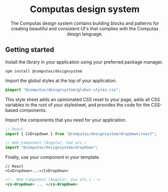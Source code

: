<h1 align="center">Computas design system</h1>

<p align="center" style="max-width: 70ch; margin-inline: auto">The Computas design system contains building blocks and patterns for creating beautiful and consistent UI's that complies with the Computas design language.
<br>

## Getting started

Install the library in your application using your preferred package manager.

```
npm install @computas/designsystem
```

Import the global styles at the top of your application.

```css
@import "@computas/designsystem/global-styles.css";
```

This style sheet adds an opinionated CSS reset to your page, adds all CSS variables to the root of your stylesheet, and provides the code for the CSS-based components.

Import the components that you need for your application.

```ts
// React
import { CxDropdown } from "@computas/designsystem/dropdown/react";
```

```ts
// Web Component (Angular, Vue etc.)
import "@computas/designsystem/dropdown";
```

Finally, use your component in your template.

```tsx
// React
<CxDropdown>...</CxDropdown>
```

```html
<!-- Web Component (Angular, Vue etc.) -->
<cx-dropdown> ... </cx-dropdown>
```
